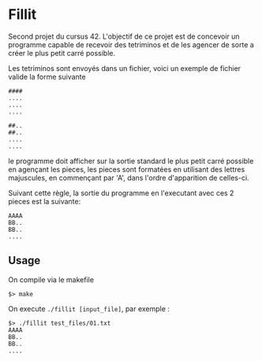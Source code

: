 # Fillit
Second projet du cursus 42.
L'objectif de ce projet est de concevoir un programme capable de recevoir des tetriminos et de les agencer de sorte a créer le plus petit carré possible.

Les tetriminos sont envoyés dans un fichier, voici un exemple de fichier valide la forme suivante

```
####
....
....
....

##..
##..
....
....
```

le programme doit afficher sur la sortie standard le plus petit carré possible en agençant les pieces,
les pieces sont formatées en utilisant des lettres majuscules, en commençant par 'A', dans l'ordre d'apparition de celles-ci.

Suivant cette règle, la sortie du programme en l'executant avec ces 2 pieces est la suivante:
```
AAAA
BB..
BB..
....
```
## Usage

On compile via le makefile
```
$> make 
```
On execute ```./fillit [input_file]```, par exemple :
```
$> ./fillit test_files/01.txt
AAAA
BB..
BB..
....
```

